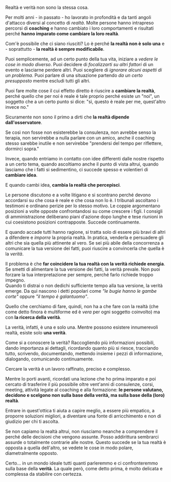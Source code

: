 Realtà e verità non sono la stessa cosa.

Per molti anni - in passato - ho lavorato in profondità e da tanti angoli d'attacco diversi al concetto di _realtà_. 
Molte persone hanno intrapreso percorsi di **coaching** e hanno cambiato i loro comportamenti e risultati perché **hanno imparato come cambiare la loro realtà**.

Com'è possibile che ci siano riusciti?
Lo è perché **la realtà non è solo una** e - soprattutto - **la realtà è sempre modificabile**.

Puoi semplicemente, ad un certo punto della tua vita, iniziare a _vedere le cose in modo diverso_.
Puoi decidere di _focalizzarti su altri fattori_ di un evento e lasciarne perdere altri.
Puoi scegliere di _ignorare alcuni aspetti di un problema_.
Puoi parlare di una situazione partendo _da un certo presupposto_ mentre escludi tutti gli altri.

Puoi fare molte cose il cui effetto diretto è riuscire a **cambiare la realtà**, perché quello che per noi è reale è tale proprio perché esiste un "noi", un soggetto che a un certo punto si dice: "sì, questo è reale per me, quest'altro invece no."

Sicuramente non sono il primo a dirti che **la realtà dipende dall'osservatore**.

Se così non fosse non esisterebbe la consulenza, non avrebbe senso la terapia, non servirebbe a nulla parlare con un amico, anche il coaching stesso sarebbe inutile e non servirebbe "prendersi del tempo per riflettere, dormirci sopra."

Invece, quando entriamo in contatto con idee differenti dalle nostre rispetto a un certo tema, quando ascoltiamo anche il punto di vista altrui, quando lasciamo che i fatti si sedimentino, ci succede spesso e volentieri di **cambiare idea**.

E quando cambi idea, **cambia la realtà che percepisci**.

Le persone discutono e a volte litigano e si scontrano perché devono accordarsi su che cosa è reale e che cosa non lo è. 
I tribunali ascoltano i testimoni e ordinano perizie per lo stesso motivo. 
Le coppie argomentano posizioni a volte opposte confrontandosi su come crescere i figli.
I consigli di amministrazione deliberano piani d'azione dopo lunghe e tese riunioni in cui coesistono posizioni contrapposte.
Succede continuamente.

E quando accade tutti hanno ragione, si tratta solo di essere più bravi di altri a difendere e _imporre_ la propria realtà. In pratica, venderla e persuadere gli altri che sia quella più attinente al vero.
Se sei più abile della concorrenza a comunicare la tua versione dei fatti, puoi riuscire a convincerla che quella è la _verità_.
  
Il problema è che **far coincidere la tua realtà con la verità richiede energia**. 
Se smetti di alimentare la tua versione dei fatti, la verità prevale. Non puoi forzare la tua interpretazione per sempre, perché farlo richiede troppo impegno.  
Quando ti distrai o non dedichi sufficiente tempo alla tua versione, la verità emerge. Da qui nascono i detti popolari come _"le bugie hanno le gambe corte"_ oppure _"il tempo è galantuomo"_.

Quello che cerchiamo di fare, quindi, non ha a che fare con la realtà (che come detto finora è multiforme ed è _vera_ per ogni soggetto coinvolto) ma con **la ricerca della verità**.

La verità, infatti, è una e solo una. 
Mentre possono esistere innumerevoli realtà, esiste solo **una verità**.

Come si a conoscere la verità?
Raccogliendo più informazioni possibili, dando importanza ai dettagli, ricordando quanto più si riesce, tracciando tutto, scrivendo, documentando, mettendo insieme i pezzi di informazione, dialogando, comunicando continuamente.

Cercare la verità è un lavoro raffinato, preciso e complesso. 

Mentre lo porti avanti, ricordati una lezione che ho prima imparato e poi cercato di trasferire il più possibile oltre vent'anni di consulenze, corsi, meeting, attività legate al coaching e alla formazione: **le persone valutano, decidono e scelgono non sulla base della verità, ma sulla base della (loro) realtà**.

Entrare in quest'ottica ti aiuta a capire meglio, a essere più empatico, a proporre soluzioni migliori, a diventare una fonte di arricchimento e non di giudizio per chi ti ascolta.

Se non capiamo la realtà altrui, non riusciamo neanche a comprendere il perché delle decisioni che vengono assunte. Posso addirittura sembrarci assurde o totalmente contrarie alle nostre. Questo succede se la tua realtà è opposta a quella dell'altro, se vedete le cose in modo polare, diametralmente opposto. 

Certo... in un mondo ideale tutti quanti parleremmo e ci confronteremmo sulla base della **verità**. La quale però, come detto prima, è molto delicata e complessa da stabilire con certezza. 
